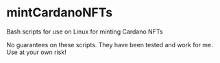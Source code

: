 # mintCardanoNFTs
Bash scripts for use on Linux for minting Cardano NFTs

No guarantees on these scripts. They have been tested and work for me. Use at your own risk!
